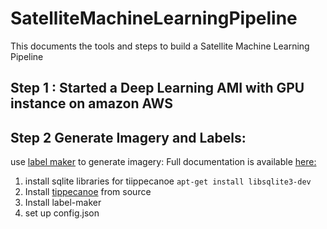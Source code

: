 # SatelliteMachineLearningPipeline

This documents the tools and steps to build a Satellite Machine Learning Pipeline

## Step 1 : Started a Deep Learning AMI with GPU instance on amazon AWS

## Step 2 Generate Imagery and Labels:

use [label maker](https://github.com/developmentseed/label-maker) to generate imagery:
Full documentation is available [here:](http://devseed.com/label-maker/)
1) install sqlite libraries for tiippecanoe `apt-get install libsqlite3-dev`
2) Install [tippecanoe](https://github.com/mapbox/tippecanoe) from source
3) Install label-maker 
4) set up config.json

